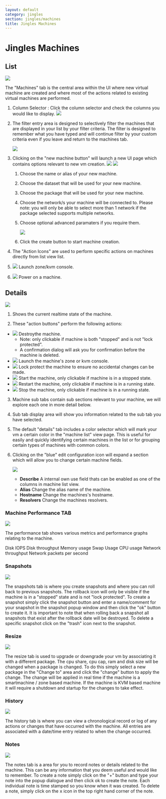 ```yaml
---
layout: default
category: jingles
section: jingles/machines
title: Jingles Machines
---
```

# Jingles Machines

## List
![](/assets/img/jingles/machines01.png)

The "Machines" tab is the central area within the UI where new virtual machine are created and where most of the actions related to existing virtual machines are performed.

1. Column Selector : Click the column selector and check the columns you would like to display.
    ![](/assets/img/jingles/machines02.png)

2. The filter entry area is designed to selectively filter the machines that are displayed in your list by your filter criteria. The filter is designed to remember what you have typed and will continue filter by your custom criteria even if you leave and return to the machines tab.

    ![](/assets/img/jingles/machines03.png)

3. Clicking on the "new machine button" will launch a new UI page which contains options relevant to new vm creation.
    ![](/assets/img/jingles/machines04.png)
    ![](/assets/img/jingles/machines05.png)
     1. Choose the name or alias of your new machine.
     2. Choose the dataset that will be used for your new machine.
     3. Choose the package that will be used for your new machine.
     4. Choose the network/s your machine will be connected to. Please note: you will only be able to select more than 1 network if the package selected supports multiple networks.
     5. Choose optional advanced paramaters if you require them.

         ![](/assets/img/jingles/machines06.png)

     6. Click the create button to start machine creation.

4. The "Action Icons" are used to perform specific actions on machines directly from list view list.
  1. ![](/assets/img/jingles/machines-kvm.png) Launch zone/kvm console.
  2. ![](/assets/img/jingles/machines-zone.png) Power on a machine.

## Details
![](/assets/img/jingles/machines07.png)

1. Shows the current realtime state of the machine.

2. These "action buttons" perform the following actions:
 - ![](/assets/img/jingles/machines-destroy.png) Destroythe machine.
     - Note: only clickable if machine is both "stopped" and is not "lock protected".
     - A confirmation dialog will ask you for confirmation before the machine is deleted.
 - ![](/assets/img/jingles/machines-console.png) Launch the machine's zone or kvm console.
 - ![](/assets/img/jingles/machines-lock.png) Lock protect the machine to ensure no accidental changes can be made.
 - ![](/assets/img/jingles/machines-start.png) Start the machine, only clickable if machine is in a stopped state.
 - ![](/assets/img/jingles/machines-restart.png) Restart the machine, only clickable if machine is in a running state.
 - ![](/assets/img/jingles/machines-stop.png) Stop the machine, only clickable if machine is in a running state.

3. Machine sub tabs contain sub sections relevant to your machine, we will explore each one in more detail below.
4. Sub tab display area will show you information related to the sub tab you have selected.
5. The default "details" tab includes a color selector which will mark your vm a certain color in the "machine list" view page. This is useful for easily and quickly identifying certain machines in the list or for grouping certain types of machines with common colors.
6. Clicking on the "blue" edit configuration icon will expand a section which will allow you to change certain machine fields.

    ![](/assets/img/jingles/machines-conf.png)
     - **Describe** A internal own use field thats can be enabled as one of the columns in machine list view.
     - **Alias** Change the alias name of the machine.
     - **Hostname** Change the machines's hostname.
     - **Resolvers** Change the machines resolvers.

### Machine Performance TAB

![](/assets/img/jingles/machines08.png)

The performance tab shows various metrics and performance graphs relating to the machine.

Disk IOPS
Disk throughput
Memory usage
Swap Usage
CPU usage
Network throughput
Network packets per second

### Snapshots
![](/assets/img/jingles/machines09.png)

The snapshots tab is where you create snapshots and where you can roll back to previous snapshots. The rollback icon will only be visible if the machine is in a "stopped" state and is not "lock protected".  To create a snapshot simply click the snapshot button and enter a name/comment for your snapshot in the snapshot popup window and then click the "ok" button to create it. It is important to note that when rolling back a snapshot all snapshots that exist after the rollback date will be destroyed. To delete a specific snapshot click on the "trash" icon next to the snapshot.

### Resize
![](/assets/img/jingles/machines10.png)

The resize tab is used to upgrade or downgrade your vm by associating it with a different package. The cpu share, cpu cap, ram and disk size will be changed when a package is changed. To do this simply select a new package in the "Change to" area and click the "change" button to apply the change. The change will be applied in real time if the machine is a smartmachine / zone based machine. If the machine is KVM based machine it will require a shutdown and startup for the changes to take effect.

### History
![](/assets/img/jingles/machines11.png)

The history tab is where you can view a chronological record or log of any actions or changes that have occurred with the machine. All entries are associated with a date/time entry related to when the change occurred.

### Notes
![](/assets/img/jingles/machines12.png)

The notes tab is a area for you to record notes or details related to the machine. This can be any information that you deem useful and would like to remember. To create a note simply click on the "+" button and type your note into the popup dialogue and then click ok to create the note. Each individual note is time stamped so you know when it was created. To delete a note, simply click on the <kbd>x</kbd> icon in the top right hand corner of the note.
